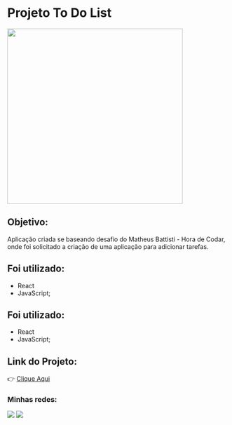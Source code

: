 # Projeto To Do List

<img src="https://uploaddeimagens.com.br/images/004/625/170/full/todolisttt.PNG?1696285145" width="400" />

## Objetivo:

Aplicação criada se baseando desafio do Matheus Battisti - Hora de Codar, onde foi solicitado a criação de uma aplicação para adicionar tarefas. 

## Foi utilizado:

- React
- JavaScript;

## Foi utilizado:

- React
- JavaScript;

## Link do Projeto:

👉 <a href="https://jvitor88.github.io/to-do-list/" target="_blank">Clique Aqui</a>

 ### Minhas redes: 

<div>
  <a href="https://www.linkedin.com/in/jose-silveira-ti/" target="_blank"><img src="https://img.shields.io/badge/-LinkedIn-%230077B5?style=for-the-badge&logo=linkedin&logoColor=white" target="_blank"></a> 
  <a href = "mailto:jvsilveira11@gmail.com"><img src="https://img.shields.io/badge/-Gmail-%23333?style=for-the-badge&logo=gmail&logoColor=white" target="_blank"></a>
</div>